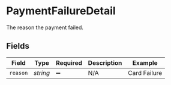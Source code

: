 # PaymentFailureDetail

The reason the payment failed.


## Fields

| Field              | Type               | Required           | Description        | Example            |
| ------------------ | ------------------ | ------------------ | ------------------ | ------------------ |
| `reason`           | *string*           | :heavy_minus_sign: | N/A                | Card Failure       |